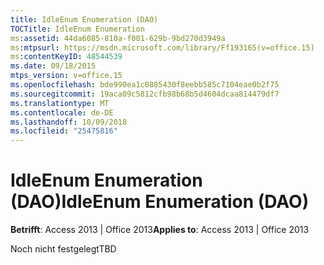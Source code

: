 ```yaml
---
title: IdleEnum Enumeration (DAO)
TOCTitle: IdleEnum Enumeration
ms:assetid: 44da6085-810a-f001-629b-9bd270d3949a
ms:mtpsurl: https://msdn.microsoft.com/library/Ff193165(v=office.15)
ms:contentKeyID: 48544539
ms.date: 09/18/2015
mtps_version: v=office.15
ms.openlocfilehash: bde990ea1c0885430f8eebb585c7104eae0b2f75
ms.sourcegitcommit: 19aca09c5812cfb98b68b5d4604dcaa814479df7
ms.translationtype: MT
ms.contentlocale: de-DE
ms.lasthandoff: 10/09/2018
ms.locfileid: "25475816"
---
```

# <a name="idleenum-enumeration-dao"></a><span data-ttu-id="1c1ac-102">IdleEnum Enumeration (DAO)</span><span class="sxs-lookup"><span data-stu-id="1c1ac-102">IdleEnum Enumeration (DAO)</span></span>


<span data-ttu-id="1c1ac-103">**Betrifft**: Access 2013 | Office 2013</span><span class="sxs-lookup"><span data-stu-id="1c1ac-103">**Applies to**: Access 2013 | Office 2013</span></span>

<span data-ttu-id="1c1ac-104">Noch nicht festgelegt</span><span class="sxs-lookup"><span data-stu-id="1c1ac-104">TBD</span></span>

